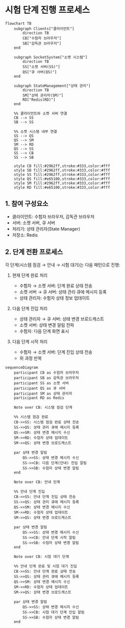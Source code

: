 # 시험 단계 진행 프로세스

```mermaid
flowchart TB
    subgraph Clients["클라이언트"]
        direction TB
        CB["수험자 브라우저"]
        SB["감독관 브라우저"]
    end

    subgraph SocketSystem["소켓 시스템"]
        direction TB
        SS["소켓 서버(SS)"]
        QS["큐 서버(QS)"]
    end

    subgraph StateManagement["상태 관리"]
        direction TB
        SM["상태 관리자(SM)"]
        RD["Redis(RD)"]
    end

    %% 클라이언트와 소켓 서버 연결
    CB --> SS
    SB --> SS

    %% 소켓 시스템 내부 연결
    SS --> QS
    QS --> SM
    SM --> RD
    QS --> SS
    SS --> CB
    SS --> SB

    style CB fill:#2962ff,stroke:#333,color:#fff
    style SB fill:#2962ff,stroke:#333,color:#fff
    style SS fill:#2962ff,stroke:#333,color:#fff
    style QS fill:#e65100,stroke:#333,color:#fff
    style SM fill:#2962ff,stroke:#333,color:#fff
    style RD fill:#e65100,stroke:#333,color:#fff
```

## 1. 참여 구성요소

-   클라이언트: 수험자 브라우저, 감독관 브라우저
-   서버: 소켓 서버, 큐 서버
-   처리기: 상태 관리자(State Manager)
-   저장소: Redis

## 2. 단계 전환 프로세스

각 단계(시스템 점검 → 안내 → 시험 대기)는 다음 패턴으로 진행:

1. 현재 단계 완료 처리

    - 수험자 → 소켓 서버: 단계 완료 상태 전송
    - 소켓 서버 → 큐 서버: 상태 관리 큐에 메시지 등록
    - 상태 관리자: 수험자 상태 정보 업데이트

2. 다음 단계 진입 처리

    - 상태 관리자 → 큐 서버: 상태 변경 브로드캐스트
    - 소켓 서버: 상태 변경 알림 전파
    - 수험자: 다음 단계 화면 표시

3. 다음 단계 시작 처리
    - 수험자 → 소켓 서버: 단계 진입 상태 전송
    - 위 과정 반복

```mermaid
sequenceDiagram
    participant CB as 수험자 브라우저
    participant SB as 감독관 브라우저
    participant SS as 소켓 서버
    participant QS as 큐 서버
    participant SM as 상태 관리자
    participant RD as Redis

    Note over CB: 시스템 점검 단계

    %% 시스템 점검 완료
    CB->>SS: 시스템 점검 완료 상태 전송
    SS->>QS: 상태 관리 큐에 메시지 등록
    QS->>SM: 상태 변경 메시지 수신
    SM->>RD: 수험자 상태 업데이트
    SM->>QS: 상태 변경 브로드캐스트

    par 상태 변경 알림
        QS->>SS: 상태 변경 메시지 수신
        SS->>CB: 다음 단계(안내) 진입 알림
        SS->>SB: 수험자 상태 변경 알림
    end

    Note over CB: 안내 단계

    %% 안내 단계 진입
    CB->>SS: 안내 단계 진입 상태 전송
    SS->>QS: 상태 관리 큐에 메시지 등록
    QS->>SM: 상태 변경 메시지 수신
    SM->>RD: 수험자 상태 업데이트
    SM->>QS: 상태 변경 브로드캐스트

    par 상태 변경 알림
        QS->>SS: 상태 변경 메시지 수신
        SS->>CB: 안내 단계 시작 알림
        SS->>SB: 수험자 상태 변경 알림
    end

    Note over CB: 시험 대기 단계

    %% 안내 단계 완료 및 시험 대기 진입
    CB->>SS: 안내 단계 완료 상태 전송
    SS->>QS: 상태 관리 큐에 메시지 등록
    QS->>SM: 상태 변경 메시지 수신
    SM->>RD: 수험자 상태 업데이트
    SM->>QS: 상태 변경 브로드캐스트

    par 상태 변경 알림
        QS->>SS: 상태 변경 메시지 수신
        SS->>CB: 시험 대기 단계 진입 알림
        SS->>SB: 수험자 상태 변경 알림
    end

```
